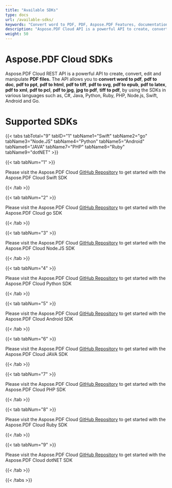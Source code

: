 ```yaml
---
title: "Available SDKs"
type: docs
url: /available-sdks/
keywords: "Convert word to PDF, PDF, Aspose.PDF Features, documentation, C#, Java, Python, Go, Node.Js,  convert word to pdf, pdf to doc, pdf to ppt, pdf to html, pdf to tiff, pdf to svg, pdf to epub, pdf to latex, pdf to xml, pdf to pcl, pdf to jpg, jpg to pdf, tiff to pdf, Python, Java, C#, PHP, Ruby, Swift, Android, Go"
description: "Aspose.PDF Cloud API is a powerful API to create, convert, edit and manipulate PDF files. The API allows you to convert word to pdf, pdf to doc, pdf to ppt, pdf to html, pdf to tiff, pdf to svg, pdf to epub, pdf to latex, pdf to xml, pdf to pcl, pdf to jpg, jpg to pdf, tiff to pdf, by using the SDKs in various languages such as, C#, Java, Python, Ruby, PHP, Node.js, Swift, Android and Go."
weight: 50
---
```


# **Aspose.PDF Cloud SDKs**
Aspose.PDF Cloud REST API is a powerful API to create, convert, edit and manipulate **PDF files.** The API allows you to **convert word to pdf**, **pdf to doc**, **pdf to ppt**, **pdf to html**, **pdf to tiff**, **pdf to svg**, **pdf to epub**, **pdf to latex**, **pdf to xml**, **pdf to pcl**, **pdf to jpg**, **jpg to pdf**, **tiff to pdf**, by using the SDKs in various languages such as, C#, Java, Python, Ruby, PHP, Node.js, Swift, Android and Go. 
# **Supported SDKs**
{{< tabs tabTotal="9" tabID="1" tabName1="Swift" tabName2="go" tabName3="Node.JS" tabName4="Python" tabName5="Android" tabName6="JAVA" tabName7="PHP" tabName8="Ruby" tabName9="dotNET" >}}

{{< tab tabNum="1" >}}

Please visit the Aspose.PDF Cloud [GitHub Repository](https://github.com/aspose-pdf-cloud/aspose-pdf-cloud-swift) to get started with the Aspose.PDF Cloud Swift SDK

{{< /tab >}}

{{< tab tabNum="2" >}}

Please visit the Aspose.PDF Cloud [GitHub Repository](https://github.com/aspose-pdf-cloud/aspose-pdf-cloud-go) to get started with the Aspose.PDF Cloud go SDK

{{< /tab >}}

{{< tab tabNum="3" >}}

Please visit the Aspose.PDF Cloud [GitHub Repository](https://github.com/aspose-pdf-cloud/aspose-pdf-cloud-node.js) to get started with the Aspose.PDF Cloud Node.JS SDK

{{< /tab >}}

{{< tab tabNum="4" >}}

Please visit the Aspose.PDF Cloud [GitHub Repository](https://github.com/aspose-pdf-cloud/aspose-pdf-cloud-python) to get started with the Aspose.PDF Cloud Python SDK

{{< /tab >}}

{{< tab tabNum="5" >}}

Please visit the Aspose.PDF Cloud [GitHub Repository](https://github.com/aspose-pdf-cloud/aspose-pdf-cloud-android) to get started with the Aspose.PDF Cloud Android SDK

{{< /tab >}}

{{< tab tabNum="6" >}}

Please visit the Aspose.PDF Cloud [GitHub Repository](https://github.com/aspose-pdf-cloud/aspose-pdf-cloud-java) to get started with the Aspose.PDF Cloud JAVA SDK

{{< /tab >}}

{{< tab tabNum="7" >}}

Please visit the Aspose.PDF Cloud [GitHub Repository](https://github.com/aspose-pdf-cloud/aspose-pdf-cloud-php) to get started with the Aspose.PDF Cloud PHP SDK

{{< /tab >}}

{{< tab tabNum="8" >}}

Please visit the Aspose.PDF Cloud [GitHub Repository](https://github.com/aspose-pdf-cloud/aspose-pdf-cloud-ruby) to get started with the Aspose.PDF Cloud Ruby SDK

{{< /tab >}}

{{< tab tabNum="9" >}}

Please visit the Aspose.PDF Cloud [GitHub Repository](https://github.com/aspose-pdf-cloud/aspose-pdf-cloud-dotnet) to get started with the Aspose.PDF Cloud dotNET SDK

{{< /tab >}}

{{< /tabs >}}
